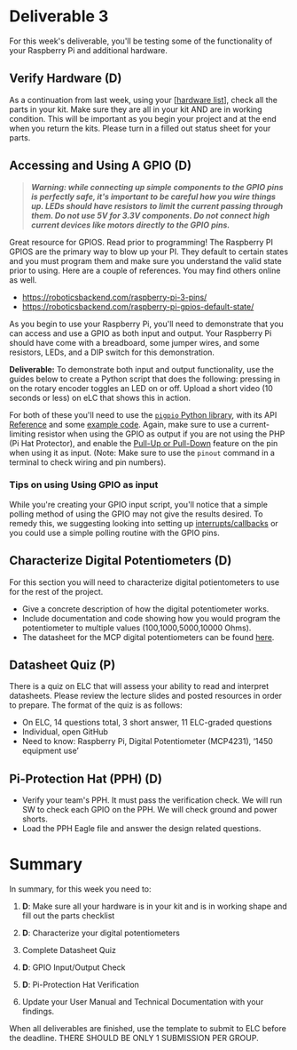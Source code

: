 # Deliverable 3

For this week's deliverable, you'll be testing some of the functionality of your Raspberry Pi and additional hardware. 

## Verify Hardware (D)

As a continuation from last week, using your [[hardware list](./images/Parts%20List.png)], check all the parts in your kit. Make sure they are all in your kit AND are in working condition. This will be important as you begin your project and at the end when you return the kits. Please turn in a filled out status sheet for your parts.


## Accessing and Using A GPIO (D)

>***Warning: while connecting up simple components to the GPIO pins is perfectly safe, it's important to be careful how you wire things up. LEDs should have resistors to limit the current passing through them. Do not use 5V for 3.3V components. Do not connect high current devices like motors directly to the GPIO pins.***

Great resource for GPIOS.  Read prior to programming!
The Raspberry PI GPIOS are the primary way to blow up your PI.  They default to certain states and you must program them and make sure you understand the valid state prior to using.  Here are a couple of references.  You may find others online as well.
- https://roboticsbackend.com/raspberry-pi-3-pins/
- https://roboticsbackend.com/raspberry-pi-gpios-default-state/

As you begin to use your Raspberry Pi, you'll need to demonstrate that you can access and use a GPIO as both input and output. Your Raspberry Pi should have come with a breadboard, some jumper wires, and some resistors, LEDs, and a DIP switch for this demonstration.

**Deliverable:** To demonstrate both input and output functionality, use the guides below to create a Python script that does the following: pressing in on the rotary encoder toggles an LED on or off. Upload a short video (10 seconds or less) on eLC that shows this in action.

For both of these you'll need to use the [`pigpio` Python library](http://abyz.me.uk/rpi/pigpio/index.html#Type_3), with its API [Reference](http://abyz.me.uk/rpi/pigpio/python.html) and some [example code](http://abyz.me.uk/rpi/pigpio/examples.html#Python%20code). Again, make sure to use a current-limiting resistor when using the GPIO as output if you are not using the PHP (Pi Hat Protector), and enable the [Pull-Up or Pull-Down](https://en.wikipedia.org/wiki/Pull-up_resistor) feature on the pin when using it as input. (Note: Make sure to use the `pinout` command in a terminal to check wiring and pin numbers).

### Tips on using Using GPIO as input

While you're creating your GPIO input script, you'll notice that a simple polling method of using the GPIO may not give the results desired. To remedy this, we suggesting looking into setting up [interrupts/callbacks](http://abyz.me.uk/rpi/pigpio/python.html#callback) or you could use a simple polling routine with the GPIO pins.

## Characterize Digital Potentiometers (D)

For this section you will need to characterize digital potientometers to use for the rest of the project.
- Give a concrete description of how the digital potentiometer works.
- Include documentation and code showing how you would program the potentiometer to multiple values (100,1000,5000,10000 Ohms). 
- The datasheet for the MCP digital potentiometers can be found [here](https://ww1.microchip.com/downloads/aemDocuments/documents/OTH/ProductDocuments/DataSheets/22060b.pdf).

## Datasheet Quiz (P)

There is a quiz on ELC that will assess your ability to read and interpret datasheets. Please review the lecture slides and posted resources in order to prepare.
The format of the quiz is as follows: 

- On ELC, 14 questions total, 3 short answer, 11 ELC-graded questions
- Individual, open GitHub
- Need to know:  Raspberry Pi, Digital Potentiometer (MCP4231), ‘1450 equipment use’


## Pi-Protection Hat (PPH) (D)
- Verify your team's PPH.  It must pass the verification check.  We will run SW to check each GPIO on the PPH.  We will check ground and power shorts.
- Load the PPH Eagle file and answer the design related questions.

# Summary

In summary, for this week you need to:

1. **D**: Make sure all your hardware is in your kit and is in working shape and fill out the parts checklist

2. **D**: Characterize your digital potentiometers
 
3. Complete Datasheet Quiz

4. **D**: GPIO Input/Output Check

5. **D**: Pi-Protection Hat Verification

6. Update your User Manual and Technical Documentation with your findings.

When all deliverables are finished, use the template to submit to ELC before the deadline. THERE SHOULD BE ONLY 1 SUBMISSION PER GROUP.
